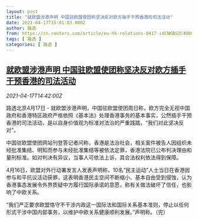 ```yaml
---
layout: post
title: "就欧盟涉港声明 中国驻欧盟使团称坚决反对欧方插手干预香港的司法活动"
date: 2021-04-17T15:01:03.000Z
author: 路透
from: https://cn.reuters.com/article/eu-hk-relations-0417-idCNKBS2C40DC
tags: [ 路透 ]
categories: [ 路透 ]
---
```

<!--1618671663000-->
[就欧盟涉港声明 中国驻欧盟使团称坚决反对欧方插手干预香港的司法活动](https://cn.reuters.com/article/eu-hk-relations-0417-idCNKBS2C40DC)
------

<div>
<div><i>2021-04-17T14:42:00Z</i></div><p>路透北京4月17日 - 就欧盟涉港声明，中国驻欧盟使团周日称，欧方完全无视中国政府和香港特区政府严格依照《基本法》处理香港事务的基本事实，公然插手干预香港的司法活动，是以自身价值观为标准对法治的严重践踏，“我们对此坚决反对”。</p><p>中国驻欧盟使团网站刊登答记者问称，香港是法治社会，相关案件被告人因组织未经批准集结、明知而参与未经批准集结等被依法定罪，香港法院已公布判决理由和量刑标准。如对判决有异议，当事人可依法上诉，其合法权利依法得到保障。</p><p>4月16日，欧盟对外行动署发言人发表声明称，10名“民主运动”人士当日在香港因参与和平抗议活动获罪，这表明香港民主空间不断缩小、基本自由受到侵蚀，认为香港事态发展令外界质疑中方履行国际承诺的意愿，称有关做法破坏了信任，也影响了中欧关系。</p><p>“我们严正要求欧盟恪守不干涉内政这一国际法和国际关系基本准则，停止以任何形式干涉中国内部事务，以维护中欧关系健康顺利发展。”声明称。（完）</p>
</div>
